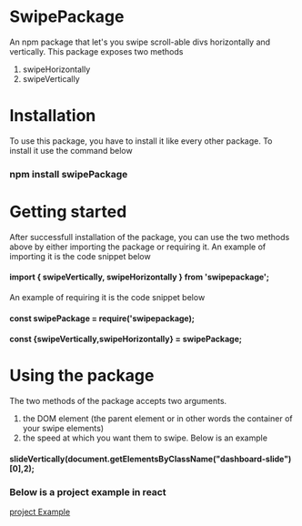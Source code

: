 # SwipePackage
An npm package that let's you swipe scroll-able divs horizontally  and vertically. This package exposes two methods 
1. swipeHorizontally
2. swipeVertically

# Installation
To use this package, you have to install it like every other package. To install it use the command below
### npm install swipePackage

# Getting started
After successfull installation of the package, you can use the two methods above by either importing the package or requiring it.
An example of importing it is the code snippet below
#### import { swipeVertically, swipeHorizontally }  from 'swipepackage';
An example of requiring it is the code snippet below
#### const swipePackage = require('swipepackage);
#### const {swipeVertically,swipeHorizontally} = swipePackage;

# Using the package
The two methods of the package accepts two arguments.
1. the DOM element (the parent element or in other words the container of your swipe elements)
2. the speed at which you want them to swipe. Below is an example
#### slideVertically(document.getElementsByClassName("dashboard-slide")[0],2);

### Below is a project example in react

[project Example](https://glitch.com/~snow-knowing-art)






